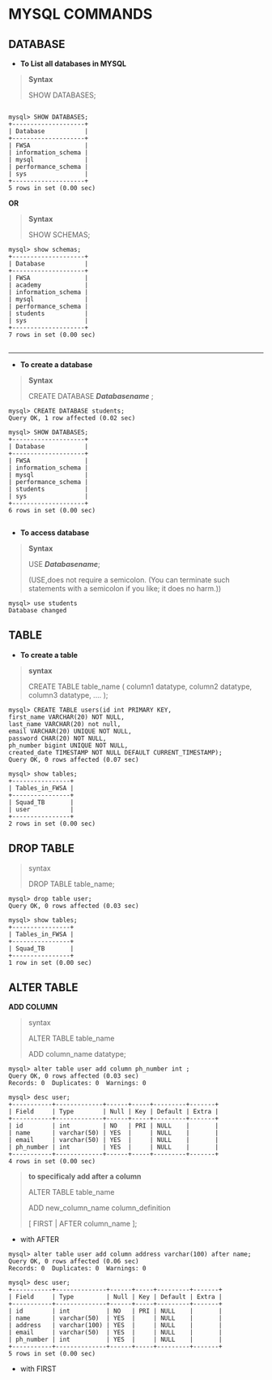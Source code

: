  #  MYSQL COMMANDS
 
 ## DATABASE

 * **To List all databases in MYSQL**

 >**Syntax**
 >
  >SHOW DATABASES;

```

mysql> SHOW DATABASES;
+--------------------+
| Database           |
+--------------------+
| FWSA               |
| information_schema |
| mysql              |
| performance_schema |
| sys                |
+--------------------+
5 rows in set (0.00 sec)

```
**OR** 
>**Syntax**
 >
  >SHOW SCHEMAS;

  ```
  mysql> show schemas;
+--------------------+
| Database           |
+--------------------+
| FWSA               |
| academy            |
| information_schema |
| mysql              |
| performance_schema |
| students           |
| sys                |
+--------------------+
7 rows in set (0.00 sec)


  ```



***
  * **To create a database**

>**Syntax**
>
>CREATE DATABASE ***Databasename*** ; 


``` 
mysql> CREATE DATABASE students;
Query OK, 1 row affected (0.02 sec)

mysql> SHOW DATABASES;
+--------------------+
| Database           |
+--------------------+
| FWSA               |
| information_schema |
| mysql              |
| performance_schema |
| students           |
| sys                |
+--------------------+
6 rows in set (0.00 sec)


```
* **To access database**

>**Syntax**
>
> USE ***Databasename***;
>
>(USE,does not require a semicolon. (You can terminate such statements with a semicolon if you like; it does no harm.))
```
mysql> use students
Database changed
```
## TABLE

* **To create a table**

>**syntax**
>
>CREATE TABLE table_name (
    column1 datatype,
    column2 datatype,
    column3 datatype,
   ....
); 

```
mysql> CREATE TABLE users(id int PRIMARY KEY,
first_name VARCHAR(20) NOT NULL,
last_name VARCHAR(20) not null,
email VARCHAR(20) UNIQUE NOT NULL,
password CHAR(20) NOT NULL,
ph_number bigint UNIQUE NOT NULL,
created_date TIMESTAMP NOT NULL DEFAULT CURRENT_TIMESTAMP);
Query OK, 0 rows affected (0.07 sec)

mysql> show tables;
+----------------+
| Tables_in_FWSA |
+----------------+
| Squad_TB       |
| user           |
+----------------+
2 rows in set (0.00 sec)

```
## DROP TABLE 

> syntax
>
>DROP TABLE table_name;

```
mysql> drop table user;
Query OK, 0 rows affected (0.03 sec)

mysql> show tables;
+----------------+
| Tables_in_FWSA |
+----------------+
| Squad_TB       |
+----------------+
1 row in set (0.00 sec)

```

## ALTER TABLE

  **ADD COLUMN**

>syntax
>
>ALTER TABLE table_name
>
>ADD column_name datatype;

```
mysql> alter table user add column ph_number int ;
Query OK, 0 rows affected (0.03 sec)
Records: 0  Duplicates: 0  Warnings: 0

mysql> desc user;
+-----------+-------------+------+-----+---------+-------+
| Field     | Type        | Null | Key | Default | Extra |
+-----------+-------------+------+-----+---------+-------+
| id        | int         | NO   | PRI | NULL    |       |
| name      | varchar(50) | YES  |     | NULL    |       |
| email     | varchar(50) | YES  |     | NULL    |       |
| ph_number | int         | YES  |     | NULL    |       |
+-----------+-------------+------+-----+---------+-------+
4 rows in set (0.00 sec)

```

> **to specificaly add after a column**
>
>ALTER TABLE table_name  
>
>ADD new_column_name column_definition  
>
>[ FIRST | AFTER column_name ]; 

* with AFTER
```
mysql> alter table user add column address varchar(100) after name;
Query OK, 0 rows affected (0.06 sec)
Records: 0  Duplicates: 0  Warnings: 0

mysql> desc user;
+-----------+--------------+------+-----+---------+-------+
| Field     | Type         | Null | Key | Default | Extra |
+-----------+--------------+------+-----+---------+-------+
| id        | int          | NO   | PRI | NULL    |       |
| name      | varchar(50)  | YES  |     | NULL    |       |
| address   | varchar(100) | YES  |     | NULL    |       |
| email     | varchar(50)  | YES  |     | NULL    |       |
| ph_number | int          | YES  |     | NULL    |       |
+-----------+--------------+------+-----+---------+-------+
5 rows in set (0.00 sec)

```

* with FIRST